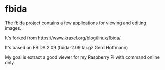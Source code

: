 fbida
=====

The fbida project contains a few applications for viewing and editing images.

It's forked from https://www.kraxel.org/blog/linux/fbida/

It's based on FBIDA 2.09 (fbida-2.09.tar.gz  	Gerd Hoffmann)

My goal is extract a good viewer for my Raspberry Pi with command online only.
